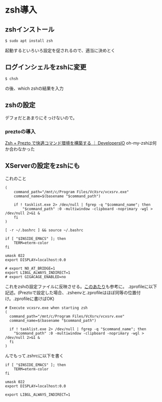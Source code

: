 # zsh導入

## zshインストール
```
$ sudo apt install zsh
```
起動するといろいろ設定を促されるので、適当に決めとく

## ログインシェルをzshに変更
```
$ chsh
```
の後、which zshの結果を入力

## zshの設定
デフォだとあまりにそっけないので。

### preztoの導入
[Zsh + Prezto で快適コマンド環境を構築する ｜ DevelopersIO](https://dev.classmethod.jp/tool/zsh-prezto/)
oh-my-zshは何か合わなかった

## XServerの設定をzshにも
これのこと
```
(
    command_path="/mnt/c/Program Files/VcXsrv/vcxsrv.exe"
    command_name=$(basename "$command_path")

    if ! tasklist.exe 2> /dev/null | fgrep -q "$command_name"; then
        "$command_path" :0 -multiwindow -clipboard -noprimary -wgl > /dev/null 2>&1 &
    fi
)

[ -r ~/.bashrc ] && source ~/.bashrc
```

```
if [ "$INSIDE_EMACS" ]; then
    TERM=eterm-color
fi

umask 022
export DISPLAY=localhost:0.0

# export NO_AT_BRIDGE=1
export LIBGL_ALWAYS_INDIRECT=1
# export GIGACAGE_ENABLED=no
```

これをzshの設定ファイルに反映させる。[このあたり](https://qiita.com/muran001/items/7b104d33f5ea3f75353f)も参考に。
.zprofileに以下記述。(Preztoで設定した場合、.zshenvと.zprofileはほぼ同等の位置付け。.zprofileに書けばOK)
```
# Execute vcxsrv.exe when starting zsh
(
  command_path="/mnt/c/Program Files/VcXsrv/vcxsrv.exe"
  command_name=$(basename "$command_path")

  if ! tasklist.exe 2> /dev/null | fgrep -q "$command_name"; then
    "$command_path" :0 -multiwindow -clipboard -noprimary -wgl > /dev/null 2>&1 &
  fi
)
``` 
んでもって.zshrcに以下を書く
```
if [ "$INSIDE_EMACS" ]; then
    TERM=eterm-color
fi

umask 022
export DISPLAY=localhost:0.0

export LIBGL_ALWAYS_INDIRECT=1
```